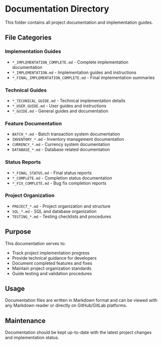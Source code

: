 # Documentation Directory

This folder contains all project documentation and implementation guides.

## File Categories

### Implementation Guides

- `*_IMPLEMENTATION_COMPLETE.md` - Complete implementation documentation
- `*_IMPLEMENTATION.md` - Implementation guides and instructions
- `*_FINAL_IMPLEMENTATION_COMPLETE.md` - Final implementation summaries

### Technical Guides

- `*_TECHNICAL_GUIDE.md` - Technical implementation details
- `*_USER_GUIDE.md` - User guides and instructions
- `*_GUIDE.md` - General guides and documentation

### Feature Documentation

- `BATCH_*.md` - Batch transaction system documentation
- `INVENTORY_*.md` - Inventory management documentation
- `CURRENCY_*.md` - Currency system documentation
- `DATABASE_*.md` - Database related documentation

### Status Reports

- `*_FINAL_STATUS.md` - Final status reports
- `*_COMPLETE.md` - Completion status documentation
- `*_FIX_COMPLETE.md` - Bug fix completion reports

### Project Organization

- `PROJECT_*.md` - Project organization and structure
- `SQL_*.md` - SQL and database organization
- `TESTING_*.md` - Testing checklists and procedures

## Purpose

This documentation serves to:

- Track project implementation progress
- Provide technical guidance for developers
- Document completed features and fixes
- Maintain project organization standards
- Guide testing and validation procedures

## Usage

Documentation files are written in Markdown format and can be viewed with any Markdown reader or directly on GitHub/GitLab platforms.

## Maintenance

Documentation should be kept up-to-date with the latest project changes and implementation status.
